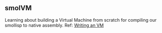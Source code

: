 ## smolVM 

Learning about building a Virtual Machine from scratch for compiling our smollisp to native assembly. Ref: [Writing an VM](https://www.jmeiners.com/lc3-vm/)

